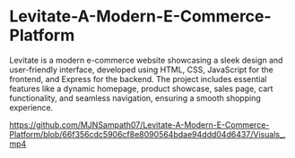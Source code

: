 # Levitate-A-Modern-E-Commerce-Platform

Levitate is a modern e-commerce website showcasing a sleek design and user-friendly interface, developed using HTML, CSS, JavaScript for the frontend, and Express for the backend. The project includes essential features like a dynamic homepage, product showcase, sales page, cart functionality, and seamless navigation, ensuring a smooth shopping experience.

https://github.com/MJNSampath07/Levitate-A-Modern-E-Commerce-Platform/blob/66f356cdc5906cf8e8090564bdae94ddd04d6437/Visuals_.mp4
